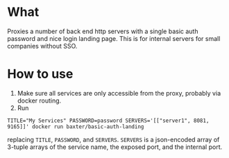 # What

Proxies a number of back end http servers with a single basic auth password and nice login landing page.  This is for internal servers for small companies without SSO.

# How to use

1. Make sure all services are only accessible from the proxy, probably via docker routing.
2. Run
```
TITLE="My Services" PASSWORD=password SERVERS='[["server1", 8081, 9165]]' docker run baxter/basic-auth-landing
```
replacing `TITLE`, `PASSWORD`, and `SERVERS`.  `SERVERS` is a json-encoded array of 3-tuple arrays of the service name, the exposed port, and the internal port.
